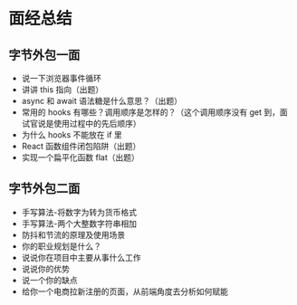 # 面经总结

## 字节外包一面

- 说一下浏览器事件循环
- 讲讲 this 指向（出题）
- async 和 await 语法糖是什么意思？（出题）
- 常用的 hooks 有哪些？调用顺序是怎样的？（这个调用顺序没有 get 到，面试官说是使用过程中的先后顺序）
- 为什么 hooks 不能放在 if 里
- React 函数组件闭包陷阱（出题）
- 实现一个扁平化函数 flat（出题）

## 字节外包二面

- 手写算法-将数字为转为货币格式
- 手写算法-两个大整数字符串相加
- 防抖和节流的原理及使用场景
- 你的职业规划是什么？
- 说说你在项目中主要从事什么工作
- 说说你的优势
- 说一个你的缺点
- 给你一个电商拉新注册的页面，从前端角度去分析如何赋能
